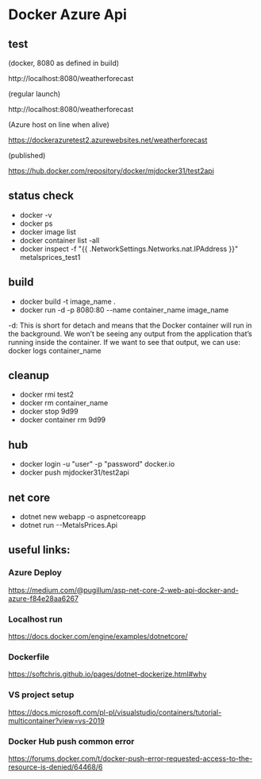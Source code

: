 # Docker Azure Api

## test

(docker, 8080 as defined in build)

http://localhost:8080/weatherforecast

(regular launch)

http://localhost:8080/weatherforecast

(Azure host on line when alive)

https://dockerazuretest2.azurewebsites.net/weatherforecast

(published)

https://hub.docker.com/repository/docker/mjdocker31/test2api

## status check
- docker -v
- docker ps
- docker image list
- docker container list -all
- docker inspect -f "{{ .NetworkSettings.Networks.nat.IPAddress }}" metalsprices_test1

## build
- docker build -t image_name . 
- docker run -d -p 8080:80 --name container_name image_name

-d: This is short for detach and means that the Docker container will run in the background. We won’t be seeing any output from the application that’s running inside the container. If we want to see that output, we can use:
docker logs container_name

## cleanup

- docker rmi test2
- docker rm container_name
- docker stop 9d99
- docker container rm 9d99

## hub
- docker login -u "user" -p "password" docker.io
- docker push mjdocker31/test2api

## net core
- dotnet new webapp -o aspnetcoreapp
- dotnet run --MetalsPrices.Api

## useful links:

### Azure Deploy
https://medium.com/@pugillum/asp-net-core-2-web-api-docker-and-azure-f84e28aa6267

### Localhost run
https://docs.docker.com/engine/examples/dotnetcore/

### Dockerfile

https://softchris.github.io/pages/dotnet-dockerize.html#why

### VS project setup

https://docs.microsoft.com/pl-pl/visualstudio/containers/tutorial-multicontainer?view=vs-2019

### Docker Hub push common error

https://forums.docker.com/t/docker-push-error-requested-access-to-the-resource-is-denied/64468/6
